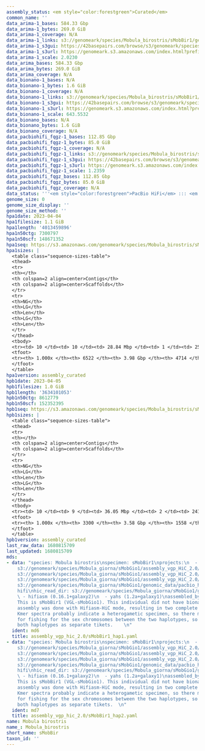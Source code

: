```yaml
---
assembly_status: <em style="color:forestgreen">Curated</em>
common_name: ''
data_arima-1_bases: 584.33 Gbp
data_arima-1_bytes: 269.0 GiB
data_arima-1_coverage: N/A
data_arima-1_links: s3://genomeark/species/Mobula_birostris/sMobBir1/genomic_data/arima/<br>
data_arima-1_s3gui: https://42basepairs.com/browse/s3/genomeark/species/Mobula_birostris/sMobBir1/genomic_data/arima/
data_arima-1_s3url: https://genomeark.s3.amazonaws.com/index.html?prefix=species/Mobula_birostris/sMobBir1/genomic_data/arima/
data_arima-1_scale: 2.0230
data_arima_bases: 584.33 Gbp
data_arima_bytes: 269.0 GiB
data_arima_coverage: N/A
data_bionano-1_bases: N/A
data_bionano-1_bytes: 1.6 GiB
data_bionano-1_coverage: N/A
data_bionano-1_links: s3://genomeark/species/Mobula_birostris/sMobBir1/genomic_data/bionano/<br>
data_bionano-1_s3gui: https://42basepairs.com/browse/s3/genomeark/species/Mobula_birostris/sMobBir1/genomic_data/bionano/
data_bionano-1_s3url: https://genomeark.s3.amazonaws.com/index.html?prefix=species/Mobula_birostris/sMobBir1/genomic_data/bionano/
data_bionano-1_scale: 643.5532
data_bionano_bases: N/A
data_bionano_bytes: 1.6 GiB
data_bionano_coverage: N/A
data_pacbiohifi_fqgz-1_bases: 112.85 Gbp
data_pacbiohifi_fqgz-1_bytes: 85.0 GiB
data_pacbiohifi_fqgz-1_coverage: N/A
data_pacbiohifi_fqgz-1_links: s3://genomeark/species/Mobula_birostris/sMobBir1/genomic_data/pacbio_hifi/<br>
data_pacbiohifi_fqgz-1_s3gui: https://42basepairs.com/browse/s3/genomeark/species/Mobula_birostris/sMobBir1/genomic_data/pacbio_hifi/
data_pacbiohifi_fqgz-1_s3url: https://genomeark.s3.amazonaws.com/index.html?prefix=species/Mobula_birostris/sMobBir1/genomic_data/pacbio_hifi/
data_pacbiohifi_fqgz-1_scale: 1.2359
data_pacbiohifi_fqgz_bases: 112.85 Gbp
data_pacbiohifi_fqgz_bytes: 85.0 GiB
data_pacbiohifi_fqgz_coverage: N/A
data_status: '''<em style="color:forestgreen">PacBio HiFi</em> ::: <em style="color:forestgreen">Arima</em>'''
genome_size: 0
genome_size_display: ''
genome_size_method: ''
hpa1date: 2023-04-04
hpa1filesize: 1.1 GiB
hpa1length: '4013459896'
hpa1n50ctg: 7300797
hpa1n50scf: 148671352
hpa1seq: https://s3.amazonaws.com/genomeark/species/Mobula_birostris/sMobBir1/assembly_curated/sMobBir1.hap1.cur.20230404.fasta.gz
hpa1sizes: |
  <table class="sequence-sizes-table">
  <thead>
  <tr>
  <th></th>
  <th colspan=2 align=center>Contigs</th>
  <th colspan=2 align=center>Scaffolds</th>
  </tr>
  <tr>
  <th>NG</th>
  <th>LG</th>
  <th>Len</th>
  <th>LG</th>
  <th>Len</th>
  </tr>
  </thead>
  <tbody>
  <tr><td> 10 </td><td> 10 </td><td> 28.84 Mbp </td><td> 1 </td><td> 250.74 Mbp </td></tr><tr><td> 20 </td><td> 26 </td><td> 21.96 Mbp </td><td> 3 </td><td> 211.04 Mbp </td></tr><tr><td> 30 </td><td> 48 </td><td> 16.37 Mbp </td><td> 5 </td><td> 198.12 Mbp </td></tr><tr><td> 40 </td><td> 76 </td><td> 12.03 Mbp </td><td> 7 </td><td> 171.00 Mbp </td></tr><tr style="background-color:#cccccc;"><td> 50 </td><td> 117 </td><td style="background-color:#88ff88;"> 7.30 Mbp </td><td> 9 </td><td style="background-color:#88ff88;"> 148.67 Mbp </td></tr><tr><td> 60 </td><td> 193 </td><td> 4.21 Mbp </td><td> 13 </td><td> 99.80 Mbp </td></tr><tr><td> 70 </td><td> 320 </td><td> 2.33 Mbp </td><td> 18 </td><td> 72.12 Mbp </td></tr><tr><td> 80 </td><td> 572 </td><td> 1.05 Mbp </td><td> 24 </td><td> 64.43 Mbp </td></tr><tr><td> 90 </td><td> 1260 </td><td> 306.63 Kbp </td><td> 32 </td><td> 31.25 Mbp </td></tr><tr><td> 100 </td><td> 6521 </td><td> 135  bp </td><td> 4713 </td><td> 10.34 Kbp </td></tr></tbody>
  <tfoot>
  <tr><th> 1.000x </th><th> 6522 </th><th> 3.98 Gbp </th><th> 4714 </th><th> 4.01 Gbp </th></tr>
  </tfoot>
  </table>
hpa1version: assembly_curated
hpb1date: 2023-04-05
hpb1filesize: 1.0 GiB
hpb1length: '3634101053'
hpb1n50ctg: 8612779
hpb1n50scf: 152352395
hpb1seq: https://s3.amazonaws.com/genomeark/species/Mobula_birostris/sMobBir1/assembly_curated/sMobBir1.hap2.cur.20230405.fasta.gz
hpb1sizes: |
  <table class="sequence-sizes-table">
  <thead>
  <tr>
  <th></th>
  <th colspan=2 align=center>Contigs</th>
  <th colspan=2 align=center>Scaffolds</th>
  </tr>
  <tr>
  <th>NG</th>
  <th>LG</th>
  <th>Len</th>
  <th>LG</th>
  <th>Len</th>
  </tr>
  </thead>
  <tbody>
  <tr><td> 10 </td><td> 9 </td><td> 36.05 Mbp </td><td> 2 </td><td> 241.39 Mbp </td></tr><tr><td> 20 </td><td> 22 </td><td> 22.99 Mbp </td><td> 3 </td><td> 231.26 Mbp </td></tr><tr><td> 30 </td><td> 41 </td><td> 17.34 Mbp </td><td> 5 </td><td> 201.65 Mbp </td></tr><tr><td> 40 </td><td> 66 </td><td> 12.00 Mbp </td><td> 7 </td><td> 187.82 Mbp </td></tr><tr style="background-color:#cccccc;"><td> 50 </td><td> 100 </td><td style="background-color:#88ff88;"> 8.61 Mbp </td><td> 9 </td><td style="background-color:#88ff88;"> 152.35 Mbp </td></tr><tr><td> 60 </td><td> 153 </td><td> 5.30 Mbp </td><td> 12 </td><td> 113.28 Mbp </td></tr><tr><td> 70 </td><td> 239 </td><td> 3.22 Mbp </td><td> 16 </td><td> 76.22 Mbp </td></tr><tr><td> 80 </td><td> 399 </td><td> 1.57 Mbp </td><td> 22 </td><td> 63.89 Mbp </td></tr><tr><td> 90 </td><td> 768 </td><td> 0.61 Mbp </td><td> 28 </td><td> 46.42 Mbp </td></tr><tr><td> 100 </td><td> 3300 </td><td> 1.30 Kbp </td><td> 1558 </td><td> 11.73 Kbp </td></tr></tbody>
  <tfoot>
  <tr><th> 1.000x </th><th> 3300 </th><th> 3.58 Gbp </th><th> 1558 </th><th> 3.63 Gbp </th></tr>
  </tfoot>
  </table>
hpb1version: assembly_curated
last_raw_data: 1680815709
last_updated: 1680815709
mds:
- data: "species: Mobula birostris\nspecimen: sMobBir1\nprojects:\n  - vgp\nhap1:
    s3://genomeark/species/Mobula_giorna/sMobGio1/assembly_vgp_HiC_2.0/sMobGio1.HiC.hap1.20220921.fasta.gz\nhap1_pretext:
    s3://genomeark/species/Mobula_giorna/sMobGio1/assembly_vgp_HiC_2.0/evaluation/hap1/pretext/sMobGio1_hap1__s2_heatmap.pretext\nkmer_spectra_img:
    s3://genomeark/species/Mobula_giorna/sMobGio1/assembly_vgp_HiC_2.0/evaluation/merqury/sMobGio1_png/\npacbio_read_dir:
    s3://genomeark/species/Mobula_giorna/sMobGio1/genomic_data/pacbio_hifi/\npacbio_read_type:
    hifi\nhic_read_dir: s3://genomeark/species/Mobula_giorna/sMobGio1/genomic_data/arima/\npipeline:\n
    \ - hifiasm (0.16.1+galaxy2)\n  - yahs (1.2a+galaxy1)\nassembled_by_group: Rockefeller\nnotes:
    This is sMobBir1 (VGL-sMobGio1). This individual did not have bionano data. This
    assembly was done with Hifiasm-HiC mode, resulting in two complete haplotypes.
    Kmer spectra probably indicate a heterogametic specimen, so there might be a need
    for fishing for the sex chromosomes between the two haplotypes, so I am submitting
    both haplotypes as separate tikets.    \n"
  ident: md6
  title: assembly_vgp_hic_2.0/sMobBir1_hap1.yaml
- data: "species: Mobula birostris\nspecimen: sMobBir1\nprojects:\n  - vgp\nhap2:
    s3://genomeark/species/Mobula_giorna/sMobGio1/assembly_vgp_HiC_2.0/sMobGio1.HiC.hap2.20220921.fasta.gz\nhap2_pretext:
    s3://genomeark/species/Mobula_giorna/sMobGio1/assembly_vgp_HiC_2.0/evaluation/hap2/pretext/sMobGio1_hap2__s2_heatmap.pretext\nkmer_spectra_img:
    s3://genomeark/species/Mobula_giorna/sMobGio1/assembly_vgp_HiC_2.0/evaluation/merqury/sMobGio1_png/\npacbio_read_dir:
    s3://genomeark/species/Mobula_giorna/sMobGio1/genomic_data/pacbio_hifi/\npacbio_read_type:
    hifi\nhic_read_dir: s3://genomeark/species/Mobula_giorna/sMobGio1/genomic_data/arima/\npipeline:\n
    \ - hifiasm (0.16.1+galaxy2)\n  - yahs (1.2a+galaxy1)\nassembled_by_group: Rockefeller\nnotes:
    This is sMobBir1 (VGL-sMobGio1). This individual did not have bionano data. This
    assembly was done with Hifiasm-HiC mode, resulting in two complete haplotypes.
    Kmer spectra probably indicate a heterogametic specimen, so there might be a need
    for fishing for the sex chromosomes between the two haplotypes, so I am submitting
    both haplotypes as separate tikets.  \n"
  ident: md7
  title: assembly_vgp_hic_2.0/sMobBir1_hap2.yaml
name: Mobula birostris
name_: Mobula_birostris
short_name: sMobBir
taxon_id: ''
---
```

